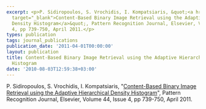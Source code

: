 ```yaml
---
excerpt: <p>P. Sidiropoulos, S. Vrochidis, I. Kompatsiaris, &quot;<a href="http://dx.doi.org/10.1016/j.patcog.2010.09.014"
  target="_blank">Content-Based Binary Image Retrieval using the Adaptive Hierarchical
  Density Histogram</a>&quot;, Pattern Recognition Journal, Elsevier, Volume 44, Issue
  4, pp 739-750, April 2011.</p>
types: publication
tags: journal_publications
publication_date: '2011-04-01T00:00:00'
layout: publication
title: Content-Based Binary Image Retrieval using the Adaptive Hierarchical Density
  Histogram
date: '2010-08-03T12:59:38+03:00'
---
```

<p>P. Sidiropoulos, S. Vrochidis, I. Kompatsiaris, &quot;<a href="http://dx.doi.org/10.1016/j.patcog.2010.09.014" target="_blank">Content-Based Binary Image Retrieval using the Adaptive Hierarchical Density Histogram</a>&quot;, Pattern Recognition Journal, Elsevier, Volume 44, Issue 4, pp 739-750, April 2011.</p>
